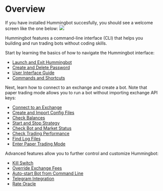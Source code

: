 # Overview

If you have installed Hummingbot succesfully, you should see a welcome screen like the one below:
![](/assets/img/welcome.png)

Hummingbot features a command-line interface (CLI) that helps you building and run trading bots without coding skills.

Start by learning the basics of how to navigate the Hummingbot interface:

- [Launch and Exit Hummingbot](./launch-exit)
- [Create and Delete Password](./password/)
- [User Interface Guide](./user-interface)
- [Commands and Shortcuts](./commands-shortcuts)

Next, learn how to connect to an exchange and create a bot. Note that paper trading mode allows you to run a bot without importing exchange API keys:

- [Connect to an Exchange](./connect-exchange)
- [Create and Import Config Files](./config-files)
- [Check Balances](./balances)
- [Start and Stop Strategy](./start-stop)
- [Check Bot and Market Status](./checking-status)
- [Check Trading Performance](./performance-history)
- [Find Log Files](./log-files)
- [Enter Paper Trading Mode](./paper-trade)

Advanced features allow you to further control and customize Hummingbot:

- [Kill Switch](./kill-switch)
- [Override Exchange Fees](./override-fees)
- [Auto-start Bot from Command Line](./strategy-autostart)
- [Telegram Integration](./telegram)
- [Rate Oracle](./rate-oracle)
